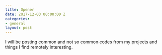 ```yaml
---
title: Opener
date: 2017-12-03 00:00:00 Z
categories:
- general
layout: post
---
```


I will be posting common and not so common codes from my projects and things I find remotely interesting.

